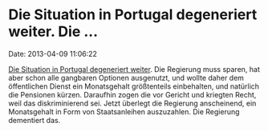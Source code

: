 Die Situation in Portugal degeneriert weiter. Die \...
======================================================

Date: 2013-04-09 11:06:22

[Die Situation in Portugal degeneriert
weiter](http://online.wsj.com/article/SB10001424127887323550604578408503486304008.html?mod=WSJ_hp_LEFTWhatsNewsCollection).
Die Regierung muss sparen, hat aber schon alle gangbaren Optionen
ausgenutzt, und wollte daher dem öffentlichen Dienst ein Monatsgehalt
größtenteils einbehalten, und natürlich die Pensionen kürzen. Daraufhin
zogen die vor Gericht und kriegten Recht, weil das diskriminierend sei.
Jetzt überlegt die Regierung anscheinend, ein Monatsgehalt in Form von
Staatsanleihen auszuzahlen. Die Regierung dementiert das.
